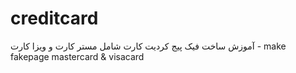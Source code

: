 # creditcard
 آموزش ساخت فیک پیج کردیت کارت شامل مستر کارت و ویزا کارت - make fakepage mastercard &amp; visacard
